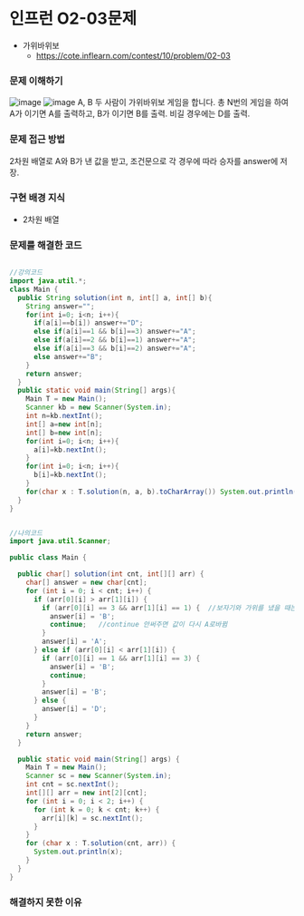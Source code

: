 # 인프런 O2-03문제
- 가위바위보
    - https://cote.inflearn.com/contest/10/problem/02-03


### 문제 이해하기
![image](https://user-images.githubusercontent.com/90403366/212477614-e114590b-c0cd-457e-a5aa-3da7794f3813.png)
![image](https://user-images.githubusercontent.com/90403366/212477629-2a078f5d-6cad-420b-9fbb-a15eb9860e1c.png)
A, B 두 사람이 가위바위보 게임을 합니다. 총 N번의 게임을 하여 A가 이기면 A를 출력하고, B가 이기면 B를 출력. 비길 경우에는 D를 출력.

### 문제 접근 방법

2차원 배열로 A와 B가 낸 값을 받고, 조건문으로 각 경우에 따라 승자를 answer에 저장.


### 구현 배경 지식

- 2차원 배열

### 문제를 해결한 코드
```java

//강의코드
import java.util.*;
class Main {
  public String solution(int n, int[] a, int[] b){
    String answer="";
    for(int i=0; i<n; i++){
      if(a[i]==b[i]) answer+="D";
      else if(a[i]==1 && b[i]==3) answer+="A";
      else if(a[i]==2 && b[i]==1) answer+="A";
      else if(a[i]==3 && b[i]==2) answer+="A";
      else answer+="B";
    }
    return answer;
  }
  public static void main(String[] args){
    Main T = new Main();
    Scanner kb = new Scanner(System.in);
    int n=kb.nextInt();
    int[] a=new int[n];
    int[] b=new int[n];
    for(int i=0; i<n; i++){
      a[i]=kb.nextInt();
    }
    for(int i=0; i<n; i++){
      b[i]=kb.nextInt();
    }
    for(char x : T.solution(n, a, b).toCharArray()) System.out.println(x);
  }
}


//나의코드
import java.util.Scanner;

public class Main {

  public char[] solution(int cnt, int[][] arr) {
    char[] answer = new char[cnt];
    for (int i = 0; i < cnt; i++) {
      if (arr[0][i] > arr[1][i]) {
        if (arr[0][i] == 3 && arr[1][i] == 1) {  //보자기와 가위를 냈을 때는 대소관계가 반대이므로 주의
          answer[i] = 'B';
          continue;   //continue 안써주면 값이 다시 A로바뀜
        }
        answer[i] = 'A';
      } else if (arr[0][i] < arr[1][i]) {
        if (arr[0][i] == 1 && arr[1][i] == 3) {
          answer[i] = 'B';
          continue;
        }
        answer[i] = 'B';
      } else {
        answer[i] = 'D';
      }
    }
    return answer;
  }

  public static void main(String[] args) {
    Main T = new Main();
    Scanner sc = new Scanner(System.in);
    int cnt = sc.nextInt();
    int[][] arr = new int[2][cnt];
    for (int i = 0; i < 2; i++) {
      for (int k = 0; k < cnt; k++) {
        arr[i][k] = sc.nextInt();
      }
    }
    for (char x : T.solution(cnt, arr)) {
      System.out.println(x);
    }
  }
}

```

### 해결하지 못한 이유

